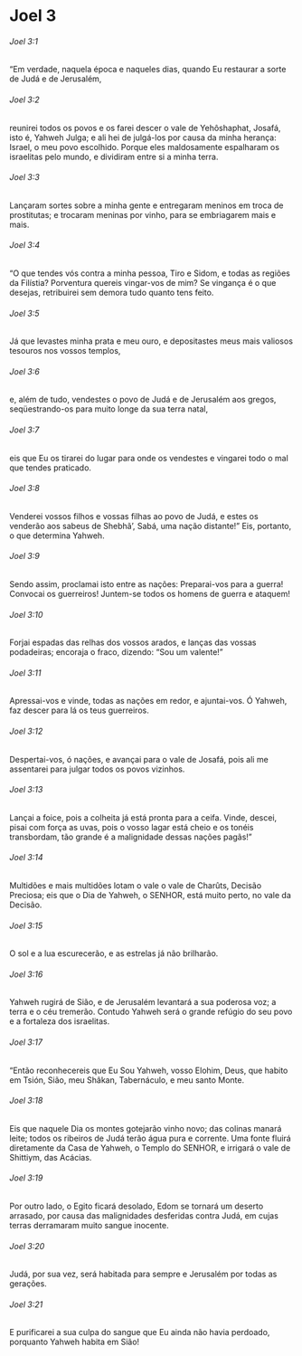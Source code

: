 # Joel 3

###### Joel 3:1

“Em verdade, naquela época e naqueles dias, quando Eu restaurar a sorte de Judá e de Jerusalém,

###### Joel 3:2

reunirei todos os povos e os farei descer o vale de Yehôshaphat, Josafá, isto é, Yahweh Julga; e ali hei de julgá-los por causa da minha herança: Israel, o meu povo escolhido. Porque eles maldosamente espalharam os israelitas pelo mundo, e dividiram entre si a minha terra.

###### Joel 3:3

Lançaram sortes sobre a minha gente e entregaram meninos em troca de prostitutas; e trocaram meninas por vinho, para se embriagarem mais e mais.

###### Joel 3:4

“O que tendes vós contra a minha pessoa, Tiro e Sidom, e todas as regiões da Filístia? Porventura quereis vingar-vos de mim? Se vingança é o que desejas, retribuirei sem demora tudo quanto tens feito.

###### Joel 3:5

Já que levastes minha prata e meu ouro, e depositastes meus mais valiosos tesouros nos vossos templos,

###### Joel 3:6

e, além de tudo, vendestes o povo de Judá e de Jerusalém aos gregos, seqüestrando-os para muito longe da sua terra natal,

###### Joel 3:7

eis que Eu os tirarei do lugar para onde os vendestes e vingarei todo o mal que tendes praticado.

###### Joel 3:8

Venderei vossos filhos e vossas filhas ao povo de Judá, e estes os venderão aos sabeus de Shebhã’, Sabá, uma nação distante!” Eis, portanto, o que determina Yahweh.

###### Joel 3:9

Sendo assim, proclamai isto entre as nações: Preparai-vos para a guerra! Convocai os guerreiros! Juntem-se todos os homens de guerra e ataquem!

###### Joel 3:10

Forjai espadas das relhas dos vossos arados, e lanças das vossas podadeiras; encoraja o fraco, dizendo: “Sou um valente!”

###### Joel 3:11

Apressai-vos e vinde, todas as nações em redor, e ajuntai-vos. Ó Yahweh, faz descer para lá os teus guerreiros.

###### Joel 3:12

Despertai-vos, ó nações, e avançai para o vale de Josafá, pois ali me assentarei para julgar todos os povos vizinhos.

###### Joel 3:13

Lançai a foice, pois a colheita já está pronta para a ceifa. Vinde, descei, pisai com força as uvas, pois o vosso lagar está cheio e os tonéis transbordam, tão grande é a malignidade dessas nações pagãs!”

###### Joel 3:14

Multidões e mais multidões lotam o vale o vale de Charûts, Decisão Preciosa; eis que o Dia de Yahweh, o SENHOR, está muito perto, no vale da Decisão.

###### Joel 3:15

O sol e a lua escurecerão, e as estrelas já não brilharão.

###### Joel 3:16

Yahweh rugirá de Sião, e de Jerusalém levantará a sua poderosa voz; a terra e o céu tremerão. Contudo Yahweh será o grande refúgio do seu povo e a fortaleza dos israelitas.

###### Joel 3:17

“Então reconhecereis que Eu Sou Yahweh, vosso Elohim, Deus, que habito em Tsión, Sião, meu Shâkan, Tabernáculo, e meu santo Monte.

###### Joel 3:18

Eis que naquele Dia os montes gotejarão vinho novo; das colinas manará leite; todos os ribeiros de Judá terão água pura e corrente. Uma fonte fluirá diretamente da Casa de Yahweh, o Templo do SENHOR, e irrigará o vale de Shittiym, das Acácias.

###### Joel 3:19

Por outro lado, o Egito ficará desolado, Edom se tornará um deserto arrasado, por causa das malignidades desferidas contra Judá, em cujas terras derramaram muito sangue inocente.

###### Joel 3:20

Judá, por sua vez, será habitada para sempre e Jerusalém por todas as gerações.

###### Joel 3:21

E purificarei a sua culpa do sangue que Eu ainda não havia perdoado, porquanto Yahweh habita em Sião!

